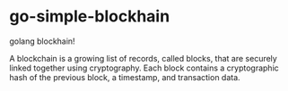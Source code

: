# go-simple-blockhain
golang blockhain!

A blockchain is a growing list of records, called blocks, that are securely linked together using cryptography. Each block contains a cryptographic hash of the previous block, a timestamp, and transaction data.  
